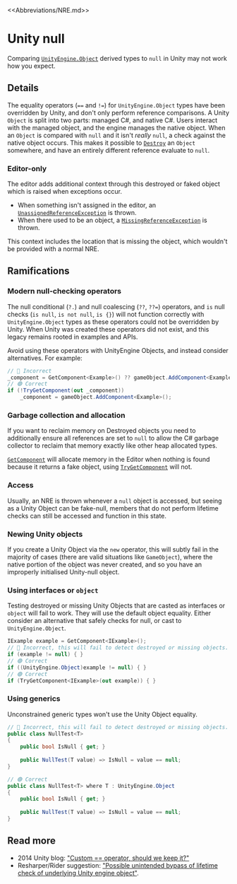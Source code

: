 <<Abbreviations/NRE.md>>
# Unity null
Comparing [`UnityEngine.Object`](https://docs.unity3d.com/ScriptReference/Object.html) derived types to `null` in Unity may not work how you expect.

## Details
The equality operators (`==` and `!=`) for `UnityEngine.Object` types have been overridden by Unity, and don't only perform reference comparisons.
A Unity `Object` is split into two parts: managed C#, and native C#. Users interact with the managed object, and the engine manages the native object.
When an `Object` is compared with `null` and it isn't *really* `null`, a check against the native object occurs. This makes it possible to [`Destroy`](https://docs.unity3d.com/ScriptReference/Object.Destroy.html) an `Object` somewhere, and have an entirely different reference evaluate to `null`.

### Editor-only
The editor adds additional context through this destroyed or faked object which is raised when exceptions occur.
- When something isn't assigned in the editor, an [`UnassignedReferenceException`](Runtime%20Exceptions/UnassignedReferenceException.md) is thrown.
- When there used to be an object, a [`MissingReferenceException`](Runtime%20Exceptions/MissingReferenceException.md) is thrown.

This context includes the location that is missing the object, which wouldn't be provided with a normal NRE.

## Ramifications
### Modern null-checking operators
The null conditional (`?.`) and null coalescing (`??`, `??=`) operators, and `is` null checks (`is null`, `is not null`, `is {}`) will not function correctly with `UnityEngine.Object` types as these operators could not be overridden by Unity. When Unity was created these operators did not exist, and this legacy remains rooted in examples and APIs.

Avoid using these operators with UnityEngine Objects, and instead consider alternatives. For example:

```csharp
// 🔴 Incorrect
_component = GetComponent<Example>() ?? gameObject.AddComponent<Example>();
// 🟢 Correct
if (!TryGetComponent(out _component))
    _component = gameObject.AddComponent<Example>();
```

### Garbage collection and allocation
If you want to reclaim memory on Destroyed objects you need to additionally ensure all references are set to `null` to allow the C# garbage collector to reclaim that memory exactly like other heap allocated types.

[`GetComponent`](https://docs.unity3d.com/ScriptReference/GameObject.GetComponent.html) will allocate memory in the Editor when nothing is found because it returns a fake object, using [`TryGetComponent`](https://docs.unity3d.com/ScriptReference/GameObject.TryGetComponent.html) will not.

### Access
Usually, an NRE is thrown whenever a `null` object is accessed, but seeing as a Unity Object can be fake-null, members that do not perform lifetime checks can still be accessed and function in this state.

### Newing Unity objects
If you create a Unity Object via the `new` operator, this will subtly fail in the majority of cases (there are valid situations like `GameObject`), where the native portion of the object was never created, and so you have an improperly initialised Unity-null object.

### Using interfaces or `object`
Testing destroyed or missing Unity Objects that are casted as interfaces or `object` will fail to work. They will use the default object equality.
Either consider an alternative that safely checks for null, or cast to `UnityEngine.Object`.

```csharp
IExample example = GetComponent<IExample>();
// 🔴 Incorrect, this will fail to detect destroyed or missing objects.
if (example != null) { }
// 🟢 Correct
if ((UnityEngine.Object)example != null) { }
// 🟢 Correct
if (TryGetComponent<IExample>(out example)) { }
```

### Using generics
Unconstrained generic types won't use the Unity Object equality.

```csharp
// 🔴 Incorrect, this will fail to detect destroyed or missing objects.
public class NullTest<T>
{
    public bool IsNull { get; }
    
    public NullTest(T value) => IsNull = value == null;
}

// 🟢 Correct
public class NullTest<T> where T : UnityEngine.Object
{
    public bool IsNull { get; }
    
    public NullTest(T value) => IsNull = value == null;
}
```

## Read more
- 2014 Unity blog: ["Custom == operator, should we keep it?"](https://blog.unity.com/technology/custom-operator-should-we-keep-it)
- Resharper/Rider suggestion: ["Possible unintended bypass of lifetime check of underlying Unity engine object"](https://github.com/JetBrains/resharper-unity/wiki/Possible-unintended-bypass-of-lifetime-check-of-underlying-Unity-engine-object).
